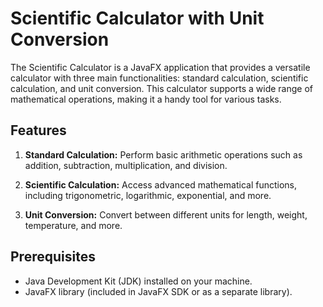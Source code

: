 # Scientific Calculator with Unit Conversion

The Scientific Calculator is a JavaFX application that provides a versatile calculator with three main functionalities: standard calculation, scientific calculation, and unit conversion. This calculator supports a wide range of mathematical operations, making it a handy tool for various tasks.

## Features

1. **Standard Calculation:** Perform basic arithmetic operations such as addition, subtraction, multiplication, and division.

2. **Scientific Calculation:** Access advanced mathematical functions, including trigonometric, logarithmic, exponential, and more.

3. **Unit Conversion:** Convert between different units for length, weight, temperature, and more.

## Prerequisites

- Java Development Kit (JDK) installed on your machine.
- JavaFX library (included in JavaFX SDK or as a separate library).
